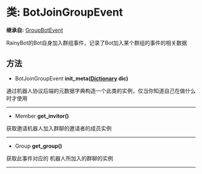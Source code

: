 # 类: BotJoinGroupEvent  
  
**继承自:** [GroupBotEvent](GroupBotEvent.md)  
  
RainyBot的Bot自身加入群组事件，记录了Bot加入某个群组的事件的相关数据  
  
## 方法 
  
- BotJoinGroupEvent **init_meta([Dictionary](https://docs.godotengine.org/en/latest/classes/class_dictionary.html) dic)**  
  
通过机器人协议后端的元数据字典构造一个此类的实例，仅当你知道自己在做什么时才使用  
  
---  
  
- Member **get_invitor()**  
  
获取邀请机器人加入群聊的邀请者的成员实例  
  
---  
  
- Group **get_group()**  
  
获取此事件对应的	机器人所加入的群聊的实例  
  
---  
  

